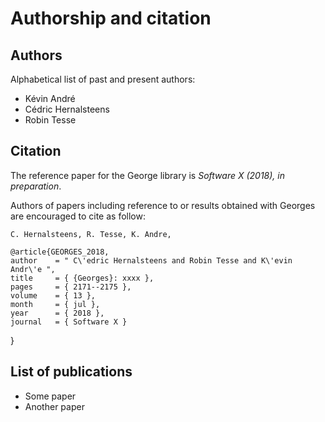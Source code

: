 # Authorship and citation

## Authors
Alphabetical list of past and present authors:

* Kévin André
* Cédric Hernalsteens
* Robin Tesse

## Citation

The reference paper for the George library is *Software X (2018), in preparation*.

Authors of papers including reference to or results obtained with Georges are encouraged to cite as follow:

``C. Hernalsteens, R. Tesse, K. Andre, ``

    @article{GEORGES_2018,
    author    = " C\'edric Hernalsteens and Robin Tesse and K\'evin Andr\'e ",
    title     = { {Georges}: xxxx },
    pages     = { 2171--2175 },
    volume    = { 13 },
    month     = { jul },
    year      = { 2018 },
    journal   = { Software X }
}

## List of publications

* Some paper
* Another paper